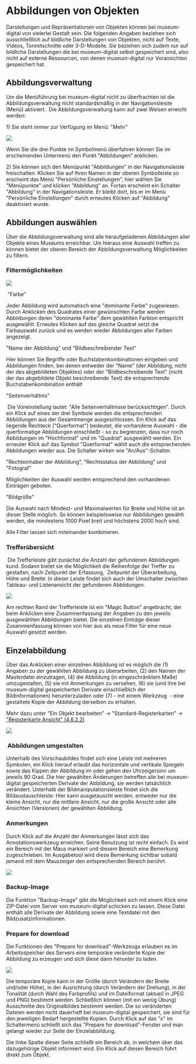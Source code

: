 Abbildungen von Objekten
========================

Darstellungen und Repräsentationen von Objekten können bei
museum-digital von vielerlei Gestalt sein. Die folgenden Angaben
beziehen sich ausschließlich auf bildliche Darstellungen von Objekten,
nicht auf Texte, Videos, Tonmitschnitte oder 3-D-Modelle. Sie beziehen
sich zudem nur auf bildliche Darstellungen die bei museum-digital selbst
gespeichert sind, also nicht auf externe Ressourcen, von denen
museum-digital nur Voransichten gespeichert hat.

Abbildungsverwaltung
--------------------

Um die Menüführung bei museum-digital nicht zu überfrachten ist die
Abbildungsverwaltung nicht standardsmäßig in der Navigationsleiste
(Menü) aktiviert.  Die Abbildungsverwaltung kann auf zwei Weisen
erreicht werden:

1\) Sie steht immer zur Verfügung im Menü: \"Mehr\"

![](../../assets/musdb/objects-edit/mehr_menu.jpg)

Wenn Sie die drei Punkte im Symbolmenü überfahren können Sie im
erscheinenden Untermenü den Punkt \"Abbildungen\" anklicken.

2\) Sie können sich den Menüpunkt \"Abbildungen\" in der
Navigationsleiste freischalten. Klicken Sie auf Ihren Namen in der
oberen Symbolleiste so erscheint das Menü \"Persönliche Einstellungen\",
hier wählen Sie \"Menüpunkte\" und klicken \"Abbildung\" an. Fortan
erscheint ein Schalter \"Abbildung\" in der Navigationsleiste. Er bleibt
dort, bis er im Menü \"Persönliche Einstellungen\" durch erneutes
Klicken auf \"Abbildung\" deaktiviert wurde.

Abbildungen auswählen
---------------------

Über die Abbildungsverwaltung sind alle heraufgeladenen Abbildungen
aller Objekte eines Museums erreichbar. Um hieraus eine Auswahl treffen
zu können bietet der oberen Bereich der Abbildungsverwaltung
Möglichkeiten zu filtern.

### Filtermöglichkeiten

![](../../assets/musdb/objects-edit/abbildungsverwaltung_menu.JPG)

 \"Farbe\"

Jeder Abbildung wird automatisch eine \"dominante Farbe\" zugewiesen.
Durch Anklicken des Quadrates einer gewünschten Farbe werden Abbildungen
deren \"dominante Farbe\" dem gewählten Farbton entspricht ausgewählt.
Erneutes Klicken auf das gleiche Quadrat setzt die Farbauswahl zurück
und es werden wieder Abbildungen aller Farben angezeigt.

\"Name der Abbildung\" und \"Bildbeschreibender Text\"

Hier können Sie Begriffe oder Buchstabenkombinationen eingeben und
Abbildungen finden, bei denen entweder der \"Name\" (der Abbildung,
nicht der des abgebildeten Objektes) oder der \"Bildbeschreibende Text\"
(nicht der das abgebildete Objekt beschreibende Text) die entsprechende
Buchstabenkombination enthält

\"Seitenverhältnis\"

 Die Voreinstellung lautet: \"Alle Seitenverhältnisse berücksichtigen\".
Durch ein Klick auf eines der drei Symbole werden die entsprechenden
Abbildungen aus der Gesamtmenge ausgeschlossen. Ein Klick auf das
liegende Rechteck (\"Querformat\") bedeutet, die vorhandene Auswahl -
die querformatige Abbildungen einschließt - so zu begrenzen, dass nur
noch Abbildungen im \"Hochformat\" und im \"Quadrat\" ausgewählt werden.
Ein erneuter Klick auf das Symbol \"Querformat\" wählt auch die
entsprechenden Abbildungen wieder aus. Die Schalter wirken wie
\"An/Aus\"-Schalter.

\"Rechteinhaber der Abbildung\", \"Rechtsstatus der Abbildung\" und
\"Fotograf\"

Möglichkeiten der Auswahl werden entsprechend den vorhandenen Einträgen
geboten.

\"Bildgröße\"

Die Auswahl nach Mindest- und Maximalwerten für Breite und Höhe ist an
dieser Stelle möglich. So können beispielsweise nur Abbildungen gewählt
werden, die mindestens 1000 Pixel breit und höchstens 2000 hoch sind.

Alle Filter lassen sich miteinander kombinieren.

### Trefferübersicht

 Die Trefferleiste gibt zunächst die Anzahl der gefundenen Abbildungen
kund. Sodann bietet sie die Möglichkeit die Reihenfolge der Treffer zu
gestalten, nach Zeitpunkt der Erfassung,  Zeitpunkt der Überarbeitung,
Höhe und Breite. In dieser Leiste findet sich auch der Umschalter
zwischen Tableau- und Listenansicht der gefundenen Abbildungen.

![](../../assets/musdb/objects-edit/twoviews.jpg)

Am rechten Rand der Trefferleiste ist ein \"Magic Button\" angebracht,
der beim Anklicken eine Zusammenfassung der Angaben zu den jeweils
ausgewählten Abbildungen bietet. Die einzelnen Einträge dieser
Zusammenfassung können von hier aus als neue Filter für eine neue
Auswahl gesetzt werden.

Einzelabbildung
---------------

Über das Anklicken einer einzelnen Abbildung ist es möglich die (1)
Angaben zu der gewählten Abbildung zu überarbeiten, (2) den Namen der
Masterdatei einzutragen, (4) die Abbildung (in eingeschränktem Maße)
umzugestalten, (5) sie mit Anmerkungen zu versehen, (6) sie (und ihre
bei museum-digital gespeicherten Derivate einschließlich der
Bildinformationen) herunterzuladen oder (7) - mit einem Werkzeug  - eine
gestaltete Kopie der Abbildung derselben zu erhalten.

Mehr dazu unter "Ein Objekt bearbeiten" -> "Standard-Registerkarten" -> ["Registerkarte Ansicht" (4.6.2.2)](../../musdb/Objekte/Registerkarten-Standard/Ansicht.md)

![](../../assets/musdb/objects-edit/einzelabbildung.JPG)

###  Abbildungen umgestalten

Unterhalb des Vorschaubildes findet sich eine Leiste mit mehreren
Symbolen, ein Klick hierauf erlaubt das horizontale und vertikale
Spiegeln sowie das Kippen der Abbildung im oder gehen den Uhrzeigersinn
um jeweils 90 Grad. Die hier gewählten Änderungen betreffen alle bei
museum-digital gespeicherten Derivate der Abbildung, sie werden
tatsächlich verändert. Unterhalb der Bildmanipulationsleiste findet sich
die Bildaustauschleiste: Hier kann ausgetauscht werden, entweder nur die
kleine Ansicht, nur die mittlere Ansicht, nur die große Ansicht oder
alle Ansichten (Versionen) der gewählten Abbildung.

### Anmerkungen

Durch Klick auf die Anzahl der Anmerkungen lässt sich das
Annotationswerkzeug erreichen. Seine Benutzung ist recht einfach. Es
wird ein Bereich mit der Maus markiert und diesem Bereich eine Bemerkung
zugeschrieben. Im Ausgabetool wird diese Bemerkung sichtbar sobald
jemand mit dem Mauszeiger den entsprechenden Bereich berührt.

![](../../assets/musdb/objects-edit/annotation.jpg)

### Backup-Image

Die Funktion \"Backup-Image\" gibt die Möglichkeit sich mit einem Klick
eine ZIP-Datei vom Server von museum-digital schicken zu lassen. Diese
Datei enthält alle Derivate der Abbildung sowie eine Textdatei mit den
Bildzusatzinformationen.

### Prepare for download

Die Funktionen des \"Prepare for download\"-Werkzeugs erlauben es im
Arbeitsspeicher des Servers eine temporäre veränderte Kopie der
Abbildung zu erzeugen und sich diese dann herunter zu laden.

![](../../assets/musdb/objects-edit/gretchen.jpg)

Die temporäre Kopie kann in der Größe (durch Verändern der Breite
und/oder Höhe), in der Ausrichtung (durch Verändern der Drehung), in der
Tonalität (durch Wahl des Farbprofils) und im Dateiformat (aktuell in
JPEG und PNG) bestimmt werden. Schließlich können (mit ein wenig Übung)
Ausschnitte des Originalbildes bestimmt werden. Die so veränderten
Dateien werden nicht dauerhaft bei museum-digital gespeichert, sie sind
für den jeweiligen Bedarf hergestellte Kopien. Durch Klick auf das \"x\"
im Schaltermenü schließt sich das \"Prepare for download\"-Fenster und
man gelangt wieder zur Seite der Einzelabbildung.

Die linke Spalte dieser Seite schließt ein Bereich ab, in welchem über
das dazugehörige Objekt informiert wird. Ein Klick auf diesen Bereich
führt direkt zum Objekt.
